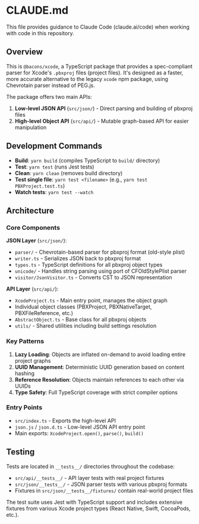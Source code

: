 # CLAUDE.md

This file provides guidance to Claude Code (claude.ai/code) when working with code in this repository.

## Overview

This is `@bacons/xcode`, a TypeScript package that provides a spec-compliant parser for Xcode's `.pbxproj` files (project files). It's designed as a faster, more accurate alternative to the legacy `xcode` npm package, using Chevrotain parser instead of PEG.js.

The package offers two main APIs:
1. **Low-level JSON API** (`src/json/`) - Direct parsing and building of pbxproj files
2. **High-level Object API** (`src/api/`) - Mutable graph-based API for easier manipulation

## Development Commands

- **Build**: `yarn build` (compiles TypeScript to `build/` directory)
- **Test**: `yarn test` (runs Jest tests)
- **Clean**: `yarn clean` (removes build directory)
- **Test single file**: `yarn test <filename>` (e.g., `yarn test PBXProject.test.ts`)
- **Watch tests**: `yarn test --watch`

## Architecture

### Core Components

**JSON Layer** (`src/json/`):
- `parser/` - Chevrotain-based parser for pbxproj format (old-style plist)
- `writer.ts` - Serializes JSON back to pbxproj format
- `types.ts` - TypeScript definitions for all pbxproj object types
- `unicode/` - Handles string parsing using port of CFOldStylePlist parser
- `visitor/JsonVisitor.ts` - Converts CST to JSON representation

**API Layer** (`src/api/`):
- `XcodeProject.ts` - Main entry point, manages the object graph
- Individual object classes (PBXProject, PBXNativeTarget, PBXFileReference, etc.)
- `AbstractObject.ts` - Base class for all pbxproj objects
- `utils/` - Shared utilities including build settings resolution

### Key Patterns

1. **Lazy Loading**: Objects are inflated on-demand to avoid loading entire project graphs
2. **UUID Management**: Deterministic UUID generation based on content hashing
3. **Reference Resolution**: Objects maintain references to each other via UUIDs
4. **Type Safety**: Full TypeScript coverage with strict compiler options

### Entry Points

- `src/index.ts` - Exports the high-level API
- `json.js` / `json.d.ts` - Low-level JSON API entry point
- Main exports: `XcodeProject.open()`, `parse()`, `build()`

## Testing

Tests are located in `__tests__/` directories throughout the codebase:
- `src/api/__tests__/` - API layer tests with real project fixtures
- `src/json/__tests__/` - JSON parser tests with various pbxproj formats
- Fixtures in `src/json/__tests__/fixtures/` contain real-world project files

The test suite uses Jest with TypeScript support and includes extensive fixtures from various Xcode project types (React Native, Swift, CocoaPods, etc.).